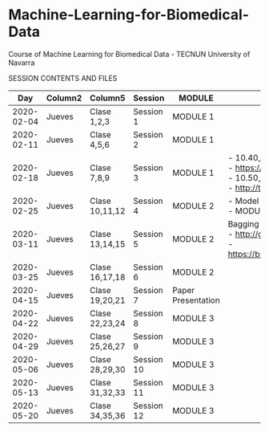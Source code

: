 # Machine-Learning-for-Biomedical-Data

Course of Machine Learning for Biomedical Data - TECNUN University of Navarra

SESSION CONTENTS AND FILES

|    Day     | Column2 | Column5        | Session    | MODULE             | FILES                                                                                                                                                                                              |
| :--------: | ------- | -------------- | ---------- | ------------------ | -------------------------------------------------------------------------------------------------------------------------------------------------------------------------------------------------- |
| 2020-02-04 | Jueves  | Clase 1,2,3    | Session 1  | MODULE 1           |                                                                                                                                                                                                    |
| 2020-02-11 | Jueves  | Clase 4,5,6    | Session 2  | MODULE 1           |                                                                                                                                                                                                    |
| 2020-02-18 | Jueves  | Clase 7,8,9    | Session 3  | MODULE 1           | - 10.40_S3_Caret-simple-model_COX2-solved.Rmd<br>- https://recipes.tidymodels.org/reference/index.html<br>- 10.50_S3_heart-disease-UCI-hw<br>- http://topepo.github.io/caret/available-models.html |
| 2020-02-25 | Jueves  | Clase 10,11,12 | Session 4  | MODULE 2           | - Model comparison <br>- MODULE 2 - decision trees                                                                                                                                                 |
| 2020-03-11 | Jueves  | Clase 13,14,15 | Session 5  | MODULE 2           |       Bagging and Random Forest  <br>- http://git-scm.com/ <br>- https://bradleyboehmke.github.io/HOML/bagging.html                                                    |
| 2020-03-25 | Jueves  | Clase 16,17,18 | Session 6  | MODULE 2           |                                                                                                                                                                                                    |
| 2020-04-15 | Jueves  | Clase 19,20,21 | Session 7  | Paper Presentation |                                                                                                                                                                                                    |
| 2020-04-22 | Jueves  | Clase 22,23,24 | Session 8  | MODULE 3           |                                                                                                                                                                                                    |
| 2020-04-29 | Jueves  | Clase 25,26,27 | Session 9  | MODULE 3           |                                                                                                                                                                                                    |
| 2020-05-06 | Jueves  | Clase 28,29,30 | Session 10 | MODULE 3           |                                                                                                                                                                                                    |
| 2020-05-13 | Jueves  | Clase 31,32,33 | Session 11 | MODULE 3           |                                                                                                                                                                                                    |
| 2020-05-20 | Jueves  | Clase 34,35,36 | Session 12 | MODULE 3           |                                                                                                                                                                                                    |
